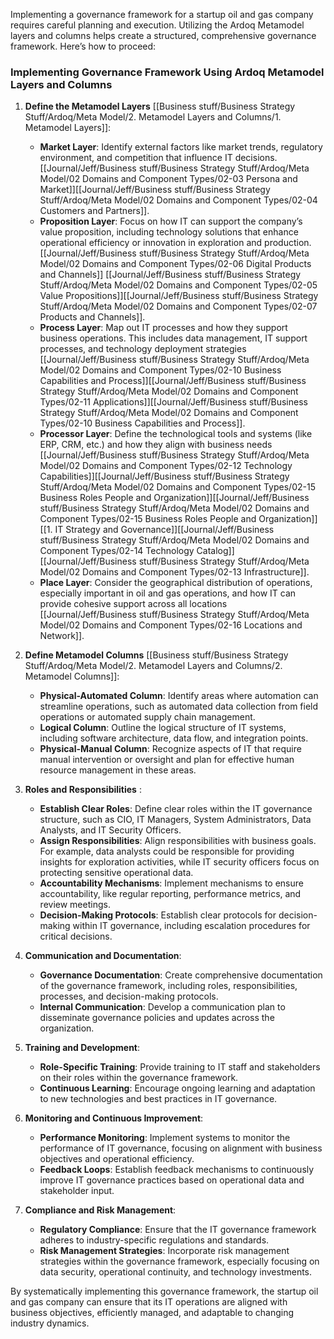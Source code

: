Implementing a governance framework for a startup oil and gas company requires careful planning and execution. Utilizing the Ardoq Metamodel layers and columns helps create a structured, comprehensive governance framework. Here’s how to proceed:

### Implementing Governance Framework Using Ardoq Metamodel Layers and Columns

1. **Define the Metamodel Layers** [[Business stuff/Business Strategy Stuff/Ardoq/Meta Model/2. Metamodel Layers and Columns/1. Metamodel Layers]]:
   - **Market Layer**: Identify external factors like market trends, regulatory environment, and competition that influence IT decisions. [[Journal/Jeff/Business stuff/Business Strategy Stuff/Ardoq/Meta Model/02 Domains and Component Types/02-03 Persona and Market]][[Journal/Jeff/Business stuff/Business Strategy Stuff/Ardoq/Meta Model/02 Domains and Component Types/02-04 Customers and Partners]].
   - **Proposition Layer**: Focus on how IT can support the company’s value proposition, including technology solutions that enhance operational efficiency or innovation in exploration and production. [[Journal/Jeff/Business stuff/Business Strategy Stuff/Ardoq/Meta Model/02 Domains and Component Types/02-06 Digital Products and Channels]] [[Journal/Jeff/Business stuff/Business Strategy Stuff/Ardoq/Meta Model/02 Domains and Component Types/02-05 Value Propositions]][[Journal/Jeff/Business stuff/Business Strategy Stuff/Ardoq/Meta Model/02 Domains and Component Types/02-07 Products and Channels]].
   - **Process Layer**: Map out IT processes and how they support business operations. This includes data management, IT support processes, and technology deployment strategies [[Journal/Jeff/Business stuff/Business Strategy Stuff/Ardoq/Meta Model/02 Domains and Component Types/02-10 Business Capabilities and Process]][[Journal/Jeff/Business stuff/Business Strategy Stuff/Ardoq/Meta Model/02 Domains and Component Types/02-11 Applications]][[Journal/Jeff/Business stuff/Business Strategy Stuff/Ardoq/Meta Model/02 Domains and Component Types/02-10 Business Capabilities and Process]].
   - **Processor Layer**: Define the technological tools and systems (like ERP, CRM, etc.) and how they align with business needs [[Journal/Jeff/Business stuff/Business Strategy Stuff/Ardoq/Meta Model/02 Domains and Component Types/02-12 Technology Capabilities]][[Journal/Jeff/Business stuff/Business Strategy Stuff/Ardoq/Meta Model/02 Domains and Component Types/02-15 Business Roles People and Organization]][[Journal/Jeff/Business stuff/Business Strategy Stuff/Ardoq/Meta Model/02 Domains and Component Types/02-15 Business Roles People and Organization]][[1. IT Strategy and Governance]][[Journal/Jeff/Business stuff/Business Strategy Stuff/Ardoq/Meta Model/02 Domains and Component Types/02-14 Technology Catalog]][[Journal/Jeff/Business stuff/Business Strategy Stuff/Ardoq/Meta Model/02 Domains and Component Types/02-13 Infrastructure]].
   - **Place Layer**: Consider the geographical distribution of operations, especially important in oil and gas operations, and how IT can provide cohesive support across all locations [[Journal/Jeff/Business stuff/Business Strategy Stuff/Ardoq/Meta Model/02 Domains and Component Types/02-16 Locations and Network]].

2. **Define Metamodel Columns** [[Business stuff/Business Strategy Stuff/Ardoq/Meta Model/2. Metamodel Layers and Columns/2. Metamodel Columns]]:
   - **Physical-Automated Column**: Identify areas where automation can streamline operations, such as automated data collection from field operations or automated supply chain management.
   - **Logical Column**: Outline the logical structure of IT systems, including software architecture, data flow, and integration points.
   - **Physical-Manual Column**: Recognize aspects of IT that require manual intervention or oversight and plan for effective human resource management in these areas.

3. **Roles and Responsibilities** :
   - **Establish Clear Roles**: Define clear roles within the IT governance structure, such as CIO, IT Managers, System Administrators, Data Analysts, and IT Security Officers.
   - **Assign Responsibilities**: Align responsibilities with business goals. For example, data analysts could be responsible for providing insights for exploration activities, while IT security officers focus on protecting sensitive operational data.
   - **Accountability Mechanisms**: Implement mechanisms to ensure accountability, like regular reporting, performance metrics, and review meetings.
   - **Decision-Making Protocols**: Establish clear protocols for decision-making within IT governance, including escalation procedures for critical decisions.

4. **Communication and Documentation**:
   - **Governance Documentation**: Create comprehensive documentation of the governance framework, including roles, responsibilities, processes, and decision-making protocols.
   - **Internal Communication**: Develop a communication plan to disseminate governance policies and updates across the organization.

5. **Training and Development**:
   - **Role-Specific Training**: Provide training to IT staff and stakeholders on their roles within the governance framework.
   - **Continuous Learning**: Encourage ongoing learning and adaptation to new technologies and best practices in IT governance.

6. **Monitoring and Continuous Improvement**:
   - **Performance Monitoring**: Implement systems to monitor the performance of IT governance, focusing on alignment with business objectives and operational efficiency.
   - **Feedback Loops**: Establish feedback mechanisms to continuously improve IT governance practices based on operational data and stakeholder input.

7. **Compliance and Risk Management**:
   - **Regulatory Compliance**: Ensure that the IT governance framework adheres to industry-specific regulations and standards.
   - **Risk Management Strategies**: Incorporate risk management strategies within the governance framework, especially focusing on data security, operational continuity, and technology investments.

By systematically implementing this governance framework, the startup oil and gas company can ensure that its IT operations are aligned with business objectives, efficiently managed, and adaptable to changing industry dynamics.